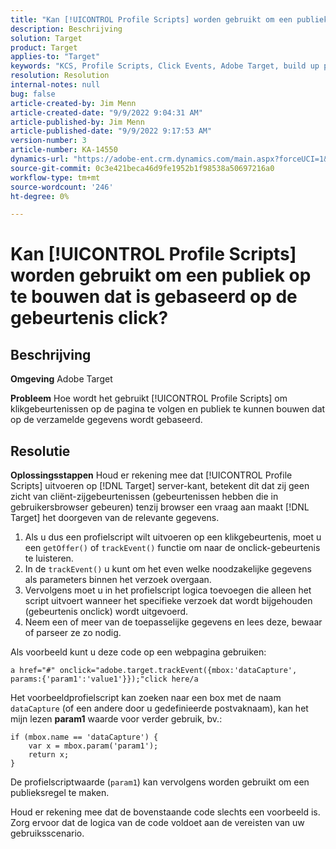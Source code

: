 ```yaml
---
title: "Kan [!UICONTROL Profile Scripts] worden gebruikt om een publiek op te bouwen dat is gebaseerd op de gebeurtenis click?"
description: Beschrijving
solution: Target
product: Target
applies-to: "Target"
keywords: "KCS, Profile Scripts, Click Events, Adobe Target, build up publiek, onclick"
resolution: Resolution
internal-notes: null
bug: false
article-created-by: Jim Menn
article-created-date: "9/9/2022 9:04:31 AM"
article-published-by: Jim Menn
article-published-date: "9/9/2022 9:17:53 AM"
version-number: 3
article-number: KA-14550
dynamics-url: "https://adobe-ent.crm.dynamics.com/main.aspx?forceUCI=1&pagetype=entityrecord&etn=knowledgearticle&id=c324ea64-1e30-ed11-9db1-0022480866ad"
source-git-commit: 0c3e421beca46d9fe1952b1f98538a50697216a0
workflow-type: tm+mt
source-wordcount: '246'
ht-degree: 0%

---
```


# Kan [!UICONTROL Profile Scripts] worden gebruikt om een publiek op te bouwen dat is gebaseerd op de gebeurtenis click?

## Beschrijving


<b>Omgeving</b>
Adobe Target

<b>Probleem</b>
Hoe wordt het gebruikt [!UICONTROL Profile Scripts] om klikgebeurtenissen op de pagina te volgen en publiek te kunnen bouwen dat op de verzamelde gegevens wordt gebaseerd.


## Resolutie


<b>Oplossingsstappen</b>
Houd er rekening mee dat [!UICONTROL Profile Scripts] uitvoeren op [!DNL Target] server-kant, betekent dit dat zij geen zicht van cliënt-zijgebeurtenissen (gebeurtenissen hebben die in gebruikersbrowser gebeuren) tenzij browser een vraag aan maakt [!DNL Target] het doorgeven van de relevante gegevens.

1. Als u dus een profielscript wilt uitvoeren op een klikgebeurtenis, moet u een `getOffer()` of `trackEvent()` functie om naar de onclick-gebeurtenis te luisteren.
2. In de `trackEvent()` u kunt om het even welke noodzakelijke gegevens als parameters binnen het verzoek overgaan.
3. Vervolgens moet u in het profielscript logica toevoegen die alleen het script uitvoert wanneer het specifieke verzoek dat wordt bijgehouden (gebeurtenis onclick) wordt uitgevoerd.
4. Neem een of meer van de toepasselijke gegevens en lees deze, bewaar of parseer ze zo nodig.


Als voorbeeld kunt u deze code op een webpagina gebruiken:

`a href="#" onclick="adobe.target.trackEvent({mbox:'dataCapture', params:{'param1':'value1'}});"click here/a`

Het voorbeeldprofielscript kan zoeken naar een box met de naam `dataCapture` (of een andere door u gedefinieerde postvaknaam), kan het mijn lezen <b>param1</b> waarde voor verder gebruik, bv.:


```
if (mbox.name == 'dataCapture') {
    var x = mbox.param('param1'); 
    return x; 
}
```

De profielscriptwaarde (`param1`) kan vervolgens worden gebruikt om een publieksregel te maken.

Houd er rekening mee dat de bovenstaande code slechts een voorbeeld is. Zorg ervoor dat de logica van de code voldoet aan de vereisten van uw gebruiksscenario.
